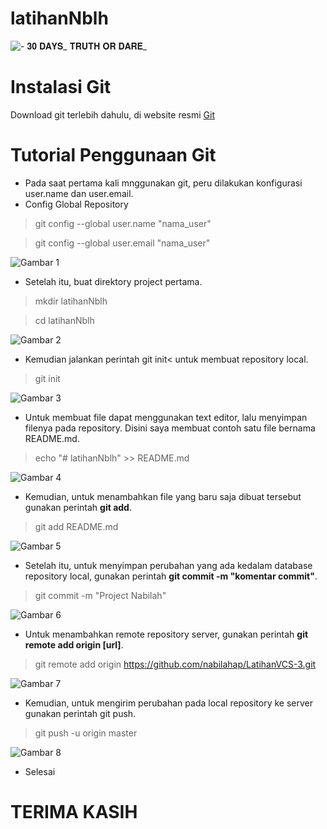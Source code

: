 # latihanNblh

![- 𝟑𝟎 𝐃𝐀𝐘𝐒_ 𝐓𝐑𝐔𝐓𝐇 𝐎𝐑 𝐃𝐀𝐑𝐄_](ss/A0.gif)


# Instalasi Git
Download git terlebih dahulu, di website resmi [Git](https://git-scm.com/download)
# Tutorial Penggunaan Git
- Pada saat pertama kali mnggunakan git, peru dilakukan konfigurasi user.name dan user.email.
- Config Global Repository
> git config --global user.name "nama_user"

> git config --global user.email "nama_user"


![Gambar 1](ss/ss1.jpg)
- Setelah itu, buat direktory project pertama.
> mkdir latihanNblh

> cd latihanNblh


![Gambar 2](ss/ss2.JPG)
- Kemudian jalankan perintah git init< untuk membuat repository local.
> git init


![Gambar 3](ss/ss3.JPG)
- Untuk membuat file dapat menggunakan text editor, lalu menyimpan filenya pada repository. Disini saya membuat contoh satu file bernama README.md.
> echo "# latihanNblh" >> README.md


![Gambar 4](ss/ss4.JPG)
- Kemudian, untuk menambahkan file yang baru saja dibuat tersebut gunakan perintah **git add**.
> git add README.md

![Gambar 5](ss/ss5.JPG)
- Setelah itu, untuk menyimpan perubahan yang ada kedalam database repository local, gunakan perintah **git commit -m "komentar commit"**.
> git commit -m "Project Nabilah"


![Gambar 6](ss/ss6.JPG)
- Untuk menambahkan remote repository server, gunakan perintah **git remote add origin [url]**.
> git remote add origin https://github.com/nabilahap/LatihanVCS-3.git


![Gambar 7](ss/ss7.JPG)
- Kemudian, untuk mengirim perubahan pada local repository ke server gunakan perintah git push.
> git push -u origin master


![Gambar 8](ss/ss8.JPG)


- Selesai

# TERIMA KASIH



